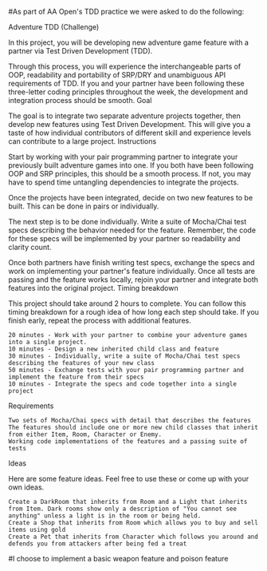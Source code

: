 #As part of AA Open's TDD practice we were asked to do the following:

Adventure TDD (Challenge)

In this project, you will be developing new adventure game feature with a partner via Test Driven Development (TDD).

Through this process, you will experience the interchangeable parts of OOP, readability and portability of SRP/DRY and unambiguous API requirements of TDD. If you and your partner have been following these three-letter coding principles throughout the week, the development and integration process should be smooth.
Goal

The goal is to integrate two separate adventure projects together, then develop new features using Test Driven Development. This will give you a taste of how individual contributors of different skill and experience levels can contribute to a large project.
Instructions

Start by working with your pair programming partner to integrate your previously built adventure games into one. If you both have been following OOP and SRP principles, this should be a smooth process. If not, you may have to spend time untangling dependencies to integrate the projects.

Once the projects have been integrated, decide on two new features to be built. This can be done in pairs or individually.

The next step is to be done individually. Write a suite of Mocha/Chai test specs describing the behavior needed for the feature. Remember, the code for these specs will be implemented by your partner so readability and clarity count.

Once both partners have finish writing test specs, exchange the specs and work on implementing your partner's feature individually. Once all tests are passing and the feature works locally, rejoin your partner and integrate both features into the original project.
Timing breakdown

This project should take around 2 hours to complete. You can follow this timing breakdown for a rough idea of how long each step should take. If you finish early, repeat the process with additional features.

    20 minutes - Work with your partner to combine your adventure games into a single project.
    10 minutes - Design a new inherited child class and feature
    30 minutes - Individually, write a suite of Mocha/Chai test specs describing the features of your new class
    50 minutes - Exchange tests with your pair programming partner and implement the feature from their specs
    10 minutes - Integrate the specs and code together into a single project

Requirements

    Two sets of Mocha/Chai specs with detail that describes the features
    The features should include one or more new child classes that inherit from either Item, Room, Character or Enemy.
    Working code implementations of the features and a passing suite of tests

Ideas

Here are some feature ideas. Feel free to use these or come up with your own ideas.

    Create a DarkRoom that inherits from Room and a Light that inherits from Item. Dark rooms show only a description of "You cannot see anything" unless a light is in the room or being held.
    Create a Shop that inherits from Room which allows you to buy and sell items using gold
    Create a Pet that inherits from Character which follows you around and defends you from attackers after being fed a treat


#I choose to implement a basic weapon feature and poison feature